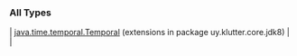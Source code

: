 
### All Types


| [java.time.temporal.Temporal](../uy.klutter.core.jdk8/java.time.temporal.-temporal/index.md) (extensions in package uy.klutter.core.jdk8) |  |

